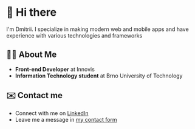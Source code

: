 # 👋 Hi there

I'm Dmitrii. I specialize in making modern web and mobile apps and have experience with various technologies and frameworks

## 🧑‍💻 About Me

- **Front-end Developer** at Innovis
- **Information Technology student** at Brno University of Technology

## ✉️ Contact me

- Connect with me on [LinkedIn](https://linkedin.com/in/dmitrii-ivanushkin)
- Leave me a message in [my contact form](https://dmitrii.online/contact)
